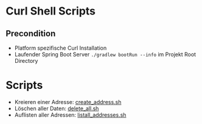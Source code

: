 # Curl Shell  Scripts

## Precondition

- Platform spezifische Curl Installation
- Laufender Spring Boot Server `./gradlew bootRun --info` im Projekt
  Root Directory


# Scripts

- Kreieren einer Adresse: [create_address.sh](create_address.sh)
- Löschen aller Daten: [delete_all.sh](delete_all.sh)
- Auflisten aller Adressen: [listall_addresses.sh](listall_addresses.sh)
